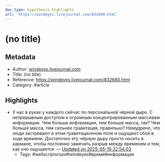 ```yaml
---
doc_type: hypothesis-highlights
url: 'https://windeyes.livejournal.com/832680.html'
---
```

# (no title)

## Metadata
- Author: [windeyes.livejournal.com]()
- Title: (no title)
- Reference: https://windeyes.livejournal.com/832680.html
- Category: #article

## Highlights
- У нас в руках у каждого сейчас по персональной чёрной дыре. С непрерывным доступом к огромным концентрированным массивам информации. Чем больше информации, тем больше масса, так? Чем больше масса, тем сильнее гравитация, правильно? Немудрено, что люди застревают в этом гравитационном поле и ощущают сбой в ходе времени. Достаточно эту чёрную дыру просто носить в кармане, чтобы постоянно замечать разрыв между временем и тем, как оно ощущается. — [Updated on 2025-05-19 22:54:03](https://hyp.is/A7pYCjTrEfC3jKs9VrDo9w/windeyes.livejournal.com/832680.html)
   - Tags: #wellscriptorium#windeyes#время#информация
